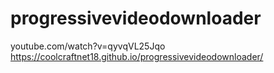 # progressivevideodownloader
youtube.com/watch?v=qyvqVL25Jqo
https://coolcraftnet18.github.io/progressivevideodownloader/
